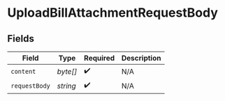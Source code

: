 # UploadBillAttachmentRequestBody


## Fields

| Field              | Type               | Required           | Description        |
| ------------------ | ------------------ | ------------------ | ------------------ |
| `content`          | *byte[]*           | :heavy_check_mark: | N/A                |
| `requestBody`      | *string*           | :heavy_check_mark: | N/A                |